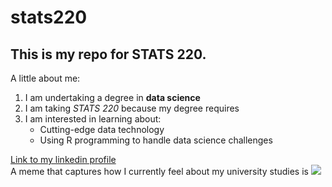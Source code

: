 # stats220
## This is my repo for STATS 220. 

A little about me:

1. I am undertaking a degree in **data science**
2. I am taking *STATS 220* because my degree requires
3. I am interested in learning about:
   * Cutting-edge data technology
   * Using R programming to handle data science challenges

[Link to my linkedin profile](https://www.linkedin.com/in/phat-truong-566b81345/)  
A meme that captures how I currently feel about my university studies is ![]([https://c.tenor.com/8druEACXtX8AAAAd/tenor.gif](https://media.tenor.com/MGyRddHl280AAAAM/funnydogs-cute.gif))
